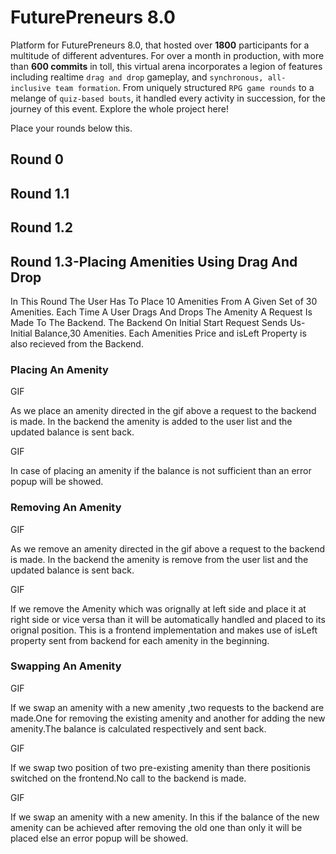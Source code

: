 # FuturePreneurs 8.0

Platform for FuturePreneurs 8.0, that hosted over **1800** participants for a multitude of different adventures. For over a month in production, with more than **600 commits** in toll, this virtual arena incorporates a legion of features including realtime `drag and drop` gameplay, and `synchronous, all-inclusive team formation`. From uniquely structured `RPG game rounds` to a melange of `quiz-based bouts`, it handled every activity in succession, for the journey of this event. Explore the whole project here!

Place your rounds below this.

## Round 0

## Round 1.1

## Round 1.2

## Round 1.3-Placing Amenities Using Drag And Drop

In This Round The User Has To Place 10 Amenities From A Given Set of 30 Amenities.
Each Time A User Drags And Drops The Amenity A Request Is Made To The Backend.
The Backend On Initial Start Request Sends Us-Initial Balance,30 Amenities.
Each Amenities Price and isLeft Property is also recieved from the Backend.

### Placing An Amenity

GIF

As we place an amenity directed in the gif above a request to the backend is made.
In the backend the amenity is added to the user list and the updated balance is sent back.

GIF

In case of placing an amenity if the balance is not sufficient than an error popup will be showed.

### Removing An Amenity

GIF

As we remove an amenity directed in the gif above a request to the backend is made.
In the backend the amenity is remove from the user list and the updated balance is sent back.

GIF

If we remove the Amenity which was orignally at left side and place it at right side or vice versa than it will be automatically handled and placed to its orignal position.
This is a frontend implementation and makes use of isLeft property sent from backend for each amenity in the beginning.

### Swapping An Amenity

GIF

If we swap an amenity with a new amenity ,two requests to the backend are made.One for removing the existing amenity and another for adding the new amenity.The balance is calculated respectively and sent back.

GIF

If we swap two position of two pre-existing amenity than there positionis switched on the frontend.No call to the backend is made.

GIF

If we swap an amenity with a new amenity.
In this if the balance of the new amenity can be achieved after removing the old one than only it will be placed else an error popup will be showed.
